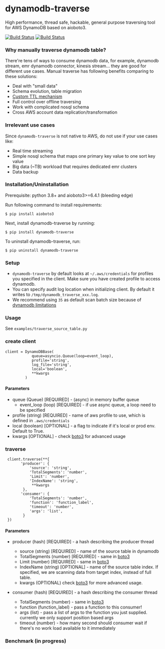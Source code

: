 # dynamodb-traverse
High performance, thread safe, hackable, general purpose traversing tool for AWS DynamoDB based on aioboto3.
<p align="left">
<a href="https://travis-ci/holyshipt/dynamodb_traverse"><img alt="Build Status" src="https://travis-ci.org/holyshipt/dynamodb_traverse.svg?branch=master"></a>
<a href="https://pypi.org/project/dynamodb-traverse/"><img alt="Build Status" src="https://img.shields.io/pypi/v/dynamodb-traverse?color=green&label=latest"></a>
</p>

### Why manually traverse dynamodb table?
There're tens of ways to consume dynamodb data, for example, dynamodb stream, emr dynamodb connector, kinesis stream... they are good for different use cases. Manual traverse has following benefits comparing to these solutions:
* Deal with "small data"  
* Schema evolution, table migration 
* [Custom TTL mechanism](https://www.linkedin.com/pulse/top-reasons-why-you-should-implement-your-own-ttl-mechanism-he/)
* Full control over offline traversing
* Work with complicated nosql schema 
* Cross AWS account data replication/transformation

### Irrelevant use cases
Since `dynamodb-traverse` is not native to AWS, do not use if your use cases like:
* Real time streaming 
* Simple nosql schema that maps one primary key value to one sort key value
* Big data (~TB) workload that requires dedicated emr clusters
* Data backup

### Installation/Uninstallation
Prerequisite: python 3.8+ and aioboto3>=6.4.1 (bleeding edge)

Run following command to install requirements:

```shell script
$ pip install aioboto3
```

Next, install dynamodb-traverse by running:
```shell script
$ pip install dynamodb-traverse
```

To uninstall dynamodb-traverse, run:
```shell script
$ pip uninstall dynamodb-traverse
```

### Setup
* `dynamodb-traverse` by default looks at `~/.aws/credentials` for profiles you specified in the client. Make sure you have created profile to access dynamodb. 
* You can specify audit log location when initializing client. By default it writes to `/tmp/dynamodb_traverse_xxx.log`.
* We recommend using `35` as default scan batch size because of [dynamodb limitations](https://docs.aws.amazon.com/amazondynamodb/latest/developerguide/Limits.html)

### Usage

See `examples/traverse_source_table.py`

### create client
```
client = DynamoDBBase(
            queue=asyncio.Queue(loop=event_loop), 
            profile='string',
            log_file='string',
            local='boolean',
            **kwargs
         )
```

#### Parameters
* queue (Queue) [REQUIRED] - (async) in memory buffer queue 
    * event_loop (loop) [REQUIRED] - if use async queue, a loop need to be specified
* profile (string) [REQUIRED] - name of aws profile to use, which is defined in `.aws/credentials`
* local (boolean) [OPTIONAL] - a flag to indicate if it's local or prod env. Default to True.
* kwargs [OPTIONAL] - check [boto3](https://boto3.amazonaws.com/v1/documentation/api/latest/reference/services/dynamodb.html#client) for advanced usage

### traverse
```
 client.traverse(**{
       'producer': {
           'source': 'string',
           'TotalSegments': 'number',
           'Limit': 'number',
           'IndexName': 'string',
            **kwargs
        },
       'consumer': {
           'TotalSegments': 'number',
           'function': 'function_label',
           'timeout': 'number',
           'args': 'list',
        }
 })
```

#### Parameters
* producer (hash) [REQUIRED] - a hash describing the producer thread
    * source (string) [REQUIRED] - name of the source table in dynamodb
    * TotalSegments (number) [REQUIRED] - same in [boto3](https://boto3.amazonaws.com/v1/documentation/api/latest/reference/services/dynamodb.html#DynamoDB.Client.scan)
    * Limit (number) [REQUIRED] - same in [boto3](https://boto3.amazonaws.com/v1/documentation/api/latest/reference/services/dynamodb.html#DynamoDB.Client.scan)
    * IndexName (string) [OPTIONAL] - name of the source table index. If specified, we are scanning data from target index, instead of full table. 
    * kwargs (OPTIONAL) check [boto3](https://boto3.amazonaws.com/v1/documentation/api/latest/reference/services/dynamodb.html#DynamoDB.Client.scan) for more advanced usage.
    
* consumer (hash) [REQUIRED] - a hash describing the consumer thread
    * TotalSegments (number) - same in [boto3](https://boto3.amazonaws.com/v1/documentation/api/latest/reference/services/dynamodb.html#DynamoDB.Client.scan)
    * function (function_label) - pass a function to this consumer!
    * args (list) - pass a list of args to the function you just supplied. currently we only support position based args
    * timeout (number) - how many second should consumer wait if there's no work load available to it immediately

### Benchmark (in progress)
